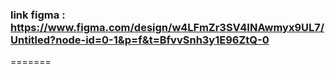 

### link figma : https://www.figma.com/design/w4LFmZr3SV4INAwmyx9UL7/Untitled?node-id=0-1&p=f&t=BfvvSnh3y1E96ZtQ-0
=======
